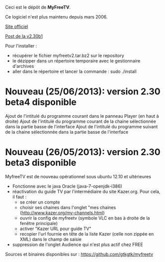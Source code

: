 Ceci est le dépôt de **MyFreeTV**.

Ce logiciel n'est plus maintenu depuis mars 2006.

[Site officiel](http://myfreetv.sourceforge.net/)

[Post de la v2.30b1](http://forum.ubuntu-fr.org/viewtopic.php?pid=2224328)

Pour l'installer :
- récupérer le fichier myfreetv2.tar.bz2 sur le repository
- le dézipper dans un répertoire temporaire avec le gestionnaire d'archives
- aller dans le répertoire et lancer la commande : sudo ./install

Nouveau (25/06/2013): version 2.30 beta4 disponible
=====================
Ajout de l'intitulé du programme courant dans le panneau Player (en haut à droite)
Ajout de l'intitulé du programme courant de la chaine sélectionnée dans la partie basse de l'interface
Ajout de l'intitulé du programme suivant de la chaine sélectionnée dans la partie basse de l'interface

Nouveau (26/05/2013): version 2.30 beta3 disponible
=====================
MyfreeTV est de nouveau opérationnel sous ubuntu 12.10 et ultérieures
- Fonctionne avec le java Oracle (java-7-openjdk-i386)
- réactivation du guide TV par l'intermédiaire du site Kazer.org. Pour cela, il faut :
	- se créer un compte
	- choisir ses chaines dans l'onglet "mes chaines (http://www.kazer.org/my-channels.html)
	- ouvrir la config de myfreetv (symbole VLC en bas à droite de la fenêtre principale)
	- activer "Kazer URL pour guide TV"
	- recopier l'url fournie en tête de la liste Kazer (celle non zippée en XML) dans le champ de saisie
- suppression de l'onglet Audience qui n'est plus actif chez FREE

Sources et binaires disponibles sur : https://github.com/gtkgtk/myfreetv


